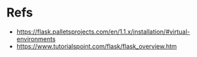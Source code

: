 # Refs
* https://flask.palletsprojects.com/en/1.1.x/installation/#virtual-environments
* https://www.tutorialspoint.com/flask/flask_overview.htm